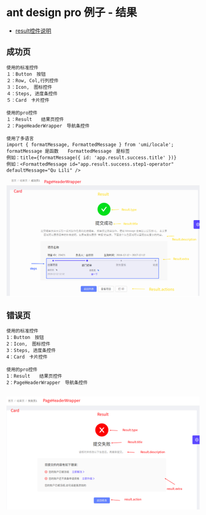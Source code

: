 # ant design pro 例子 - 结果



* [result控件说明](https://pro.ant.design/components/Result-cn/)





## 成功页

```
使用的标准控件
１：Button　按钮
２：Row, Col,行列控件
３：Icon,　图标控件
４：Steps, 进度条控件
５：Card　卡片控件

使用的pro控件
１：Result　　结果页控件
２：PageHeaderWrapper　导航条控件

使用了多语言
import { formatMessage, FormattedMessage } from 'umi/locale';
formatMessage 是函数　　FormattedMessage　是标签
例如：title={formatMessage({ id: 'app.result.success.title' })}
例如：<FormattedMessage id="app.result.success.step1-operator" defaultMessage="Qu Lili" />

```



![alt](imgs/example_result_success.png)





## 错误页



```
使用的标准控件
1：Button　按钮
2：Icon,　图标控件
3：Steps, 进度条控件
4：Card　卡片控件

使用的pro控件
1：Result　　结果页控件
2：PageHeaderWrapper　导航条控件


```





![alt](imgs/example_result_error.png)